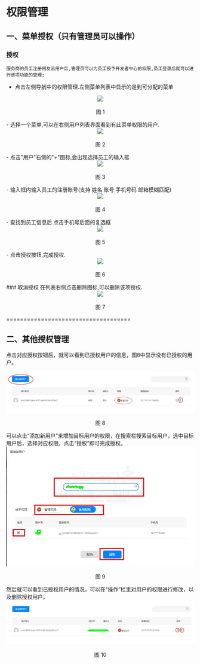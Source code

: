 # 权限管理

## 一、菜单授权（只有管理员可以操作）
### 授权
    服务商的员工注册用友云用户后,管理员可以为员工授予开发者中心的权限,员工登录后就可以进行该项功能的管理;

- 点击左侧导航中的权限管理.左侧菜单列表中显示的是到可分配的菜单
<div align=center>
<img src="/articles/cloud/3-/images/b-1.png"/>
</div>
<p align="center">图 1</p>
- 选择一个菜单,可以在右侧用户列表界面看到有此菜单权限的用户.
<div align=center>
<img src="/articles/cloud/3-/images/b-2.png"/>
</div>
<p align="center">图 2</p>
- 点击"用户"右侧的"+"图标,会出现选择员工的输入框
<div align=center>
<img src="/articles/cloud/3-/images/b-3.png"/>
</div>
<p align="center">图 3</p>
- 输入框内输入员工的注册账号(支持 姓名 账号 手机号码 邮箱模糊匹配)  
<div align=center>
<img src="/articles/cloud/3-/images/b-4.png"/>
</div>
<p align="center">图 4</p>
- 查找到员工信息后 点击手机号后面的复选框
<div align=center>
<img src="/articles/cloud/3-/images/b-5.png"/>
</div>
<p align="center">图 5</p>
- 点击授权按钮,完成授权.
<div align=center>
<img src="/articles/cloud/3-/images/b-6.png"/>
</div>
<p align="center">图 6</p>
### 取消授权
在列表右侧点击删除图标,可以删除该项授权.
<div align=center>
<img src="/articles/cloud/3-/images/b-7.png"/>
</div>
<p align="center">图 7</p>
====================================

<div id="授权管理1"></div>

<div id="授权管理2"></div>

<div id="授权管理3"></div>

<div id="授权管理4"></div>

## 二、其他授权管理

点击对应授权按钮后，就可以看到已授权用户的信息，图8中显示没有已授权的用户。
<div align=center>
<img src="/articles/cloud/3-/images/a1.jpg"/>
</div>
<p align="center">图 8</p>
可以点击“添加新用户”来增加目标用户的权限，在搜索栏搜索目标用户，选中目标用户后，选择对应权限，点击“授权”即可完成授权。
<div align=center>
<img src="/articles/cloud/3-/images/a2.jpg"/>
</div>
<p align="center">图 9</p>
然后就可以看到已授权用户的情况，可以在“操作”栏里对用户的权限进行修改，以及删除授权用户。
<div align=center>
<img src="/articles/cloud/3-/images/a3.jpg"/>
</div>
<p align="center">图 10</p>

